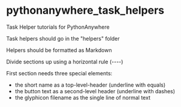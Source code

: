 pythonanywhere_task_helpers
===========================

Task Helper tutorials for PythonAnywhere

Task helpers should go in the "helpers" folder

Helpers should be formatted as Markdown

Divide sections up using a horizontal rule (----)

First section needs three special elements:

* the short name as a top-level-header (underline with equals)
* the button text as a second-level header (underline with dashes)
* the glyphicon filename as the single line of normal text
